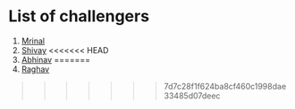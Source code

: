 # List of challengers

1. [Mrinal](https://github.com/mrinal1224)
2. [Shivay](https://github.com/shivaylamba)
<<<<<<< HEAD
3. [Abhinav](https://github.com/kittusinghkumar)
=======
4. [Raghav](https://github.com/raghavdhingra)

>>>>>>> 7d7c28f1f624ba8cf460c1998dae33485d07deec
